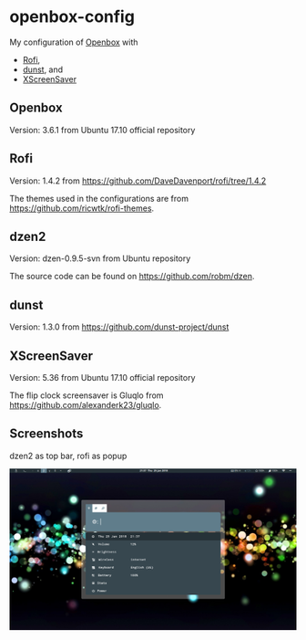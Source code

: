# openbox-config

My configuration of [Openbox](http://openbox.org/wiki/Main_Page) with 
- [Rofi](https://github.com/DaveDavenport/rofi),
- [dunst](https://github.com/dunst-project/dunst), and
- [XScreenSaver](https://www.jwz.org/xscreensaver/)

## Openbox

Version: 3.6.1 from Ubuntu 17.10 official repository

## Rofi

Version: 1.4.2 from https://github.com/DaveDavenport/rofi/tree/1.4.2

The themes used in the configurations are from https://github.com/ricwtk/rofi-themes.

## dzen2

Version: dzen-0.9.5-svn from Ubuntu repository 

The source code can be found on https://github.com/robm/dzen.

## dunst

Version: 1.3.0 from https://github.com/dunst-project/dunst 

## XScreenSaver

Version: 5.36 from Ubuntu 17.10 official repository

The flip clock screensaver is Gluqlo from https://github.com/alexanderk23/gluqlo.

## Screenshots

dzen2 as top bar, rofi as popup

![Screenshot](/screenshots/ss0.png)